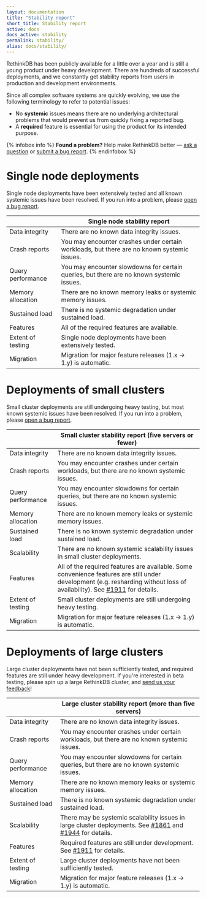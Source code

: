 ```yaml
---
layout: documentation
title: "Stability report"
short_title: Stability report
active: docs
docs_active: stability
permalink: stability/
alias: docs/stability/
---
```


RethinkDB has been publicly available for a little over a year and is still a young product under heavy development. There are hundreds of successful deployments, and we constantly get stability reports from users in production and development environments.

Since all complex software systems are quickly evolving, we use the following terminology to refer to potential issues:

- No **systemic** issues means there are no underlying architectural problems that would prevent us from quickly fixing a reported bug.
- A **required** feature is essential for using the product for its intended purpose.

{% infobox info %}
**Found a problem?** Help make RethinkDB better &mdash; [ask a question](/community) or [submit a bug report](https://github.com/rethinkdb/rethinkdb/issues/new).
{% endinfobox %}

# Single node deployments #

Single node deployments have been extensively tested and all known systemic issues have been resolved. If you run into a problem, please <a href="https://github.com/rethinkdb/rethinkdb/issues/new">open a bug report</a>.

|                              | Single node stability report |
| :--------------------------- | --------- |
| Data integrity               | There are no known data integrity issues. |
| Crash reports                | You may encounter crashes under certain workloads, but there are no known systemic issues. |
| Query performance            | You may encounter slowdowns for certain queries, but there are no known systemic issues. |
| Memory allocation            | There are no known memory leaks or systemic memory issues. |
| Sustained load               | There is no systemic degradation under sustained load. |
| Features                     | All of the required features are available. |
| Extent of testing            | Single node deployments have been extensively tested. |
| Migration                    | Migration for major feature releases (1.x &rarr; 1.y) is automatic. |

# Deployments of small clusters #

Small cluster deployments are still undergoing heavy testing, but most known systemic issues have been resolved. If you run into a problem, please <a href="https://github.com/rethinkdb/rethinkdb/issues/new">open a bug report</a>.

|                              | Small cluster stability report (five servers or fewer) |
| :--------------------------- | --------- |
| Data integrity               | There are no known data integrity issues. |
| Crash reports                | You may encounter crashes under certain workloads, but there are no known systemic issues. |
| Query performance            | You may encounter slowdowns for certain queries, but there are no known systemic issues. |
| Memory allocation            | There are no known memory leaks or systemic memory issues. |
| Sustained load               | There is no known systemic degradation under sustained load. |
| Scalability                  | There are no known systemic scalability issues in small cluster deployments. |
| Features                     | All of the required features are available. Some convenience features are still under development (e.g. resharding without loss of availability). See <a href="https://github.com/rethinkdb/rethinkdb/issues/1911">#1911</a> for details. |
| Extent of testing            | Small cluster deployments are still undergoing heavy testing. |
| Migration                    | Migration for major feature releases (1.x &rarr; 1.y) is automatic. |

# Deployments of large clusters #

Large cluster deployments have not been sufficiently tested, and required features are still under heavy development. If you're interested in beta testing, please spin up a large RethinkDB cluster, and <a href="/community">send us your feedback</a>!

|                              | Large cluster stability report (more than five servers) |
| :--------------------------- | --------- |
| Data integrity               | There are no known data integrity issues. |
| Crash reports                | You may encounter crashes under certain workloads, but there are no known systemic issues. |
| Query performance            | You may encounter slowdowns for certain queries, but there are no known systemic issues. |
| Memory allocation            | There are no known memory leaks or systemic memory issues. |
| Sustained load               | There is no known systemic degradation under sustained load. |
| Scalability                  | There may be systemic scalability issues in large cluster deployments. See <a href="https://github.com/rethinkdb/rethinkdb/issues/1861">#1861</a> and <a href="https://github.com/rethinkdb/rethinkdb/issues/1944">#1944</a> for details. |
| Features                     | Required features are still under development. See <a href="https://github.com/rethinkdb/rethinkdb/issues/1911">#1911</a> for details. |
| Extent of testing            | Large cluster deployments have not been sufficiently tested. |
| Migration                    | Migration for major feature releases (1.x &rarr; 1.y) is automatic. |

